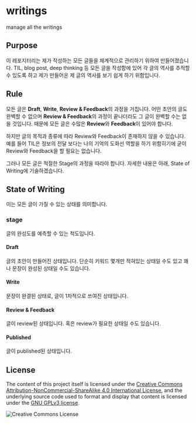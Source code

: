 # writings
manage all the writings

## Purpose
이 레포지터리는 제가 작성하는 모든 글들을 체계적으로 관리하기 위하여 만들어졌습니다. TIL, blog post, deep thinking 등 모든 글을 작성함에 있어 각 글의 역사를 추적할 수 있도록 하고 제가 만들어온 제 글의 역사를 보기 쉽게 하기 위함입니다.

## Rule
모든 글은 **Draft**, **Write**, **Review & Feedback**의 과정을 거칩니다. 어떤 초안의 글도 완벽할 수 없으며 **Review & Feedback**의 과정이 끝나더라도 그 글이 완벽할 수는 없을 것입니다. 때문에 모든 글은 수많은 **Review**와 **Feedback**이 있어야 합니다.

하지만 글의 목적과 종류에 따라 Review와 Feedback이 존재하지 않을 수 있습니다. 예를 들어 TIL은 정보의 전달 보다는 나의 기억의 도화선 역할을 하기 위함히기에 굳이 Review와 Feedback을 할 필요는 없습니다.

그러나 모든 글은 적절한 Stage의 과정을 따라야 합니다. 자세한 내용은 아래, State of Writing에 기술하겠습니다.

## State of Writing
이는 모든 글이 가질 수 있는 상태를 의미합니다.

### stage
글의 완성도를 예측할 수 있는 척도입니다.

#### Draft
글의 초안이 만들어진 상태입니다. 단순히 키워드 몇개만 적혀있는 상태일 수도 있고 꽤나 문장이 완성된 상태일 수도 있습니다.

#### Write
문장이 완결된 상태로, 글이 1차적으로 쓰여진 상태입니다.

#### Review & Feedback
글이 review된 상태입니다. 혹은 review가 필요한 상태일 수도 있습니다.

#### Published
글이 published된 상태입니다.

## License
The content of this project itself is licensed under the [Creative Commons Attribution-NonCommercial-ShareAlike 4.0 International License](http://creativecommons.org/licenses/by-nc-sa/4.0/), and the underlying source code used to format and display that content is licensed under the [GNU GPLv3 license](./LICENSE.GPL).

![Creative Commons License](https://i.creativecommons.org/l/by-nc-sa/4.0/88x31.png)
